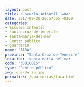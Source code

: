 ```yaml
---
layout: post
title: "Escuela Infantil TARA"
date: 2017-09-20 20:57:05 +0200
categories:
- Escuela Infantil
- santa-cruz-de-tenerife
- santa-maria-del-mar
- Centro público
- guarderia
name: "TARA"
province: "Santa Cruz de Tenerife"
location: "Santa Maria del Mar"
code: "38016015"
type: "Centro público"
img: guarderia.jpg
permalink: /guarderias/tara.html
---
```

